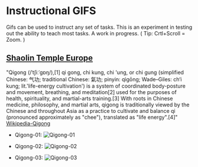 Instructional GIFS
===================

Gifs can be used to instruct any set of tasks. This is an experiment in testing out the ability to teach most tasks. A work in progress. ( Tip: Crtl+Scroll = Zoom. )

[Shaolin Temple Europe](https://www.youtube.com/@ShaolinTempleEurope 'Shaolin Temple Europe')
-----------------------------------------------------------------------------------------------

"Qigong (/ˈtʃiːˈɡɒŋ/),[1] qi gong, chi kung, chi 'ung, or chi gung (simplified Chinese: 气功; traditional Chinese: 氣功; pinyin: qìgōng; Wade–Giles: ch‘i kung; lit.'life-energy cultivation') is a system of coordinated body-posture and movement, breathing, and meditation[2] used for the purposes of health, spirituality, and martial-arts training.[3] With roots in Chinese medicine, philosophy, and martial arts, qigong is traditionally viewed by the Chinese and throughout Asia as a practice to cultivate and balance qi (pronounced approximately as "chee"), translated as "life energy".[4]" [Wikipedia-Qigong](https://en.wikipedia.org/wiki/Qigong 'Wikipedia-Qigong')

* Qigong-01:
![Qigong-01](https://github.com/decyphertek-io/instructional_gifs/raw/main/qigong/Shaolin_Qi_Gong_01.gif)

* Qigong-02:
![Qigong-02](https://github.com/decyphertek-io/instructional_gifs/raw/main/qigong/Shaolin_Qi_Gong_02.gif)

* Qigong-03:
![Qigong-03](https://github.com/decyphertek-io/instructional_gifs/raw/main/qigong/Shaolin_Qi_Gong_03.gif)